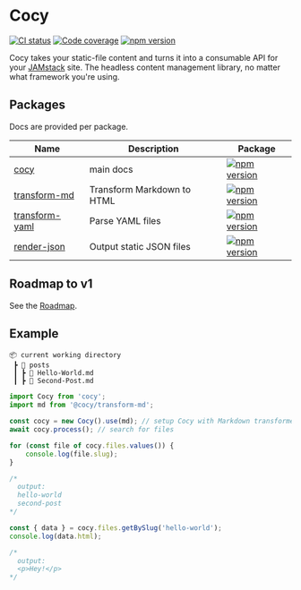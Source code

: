 # Cocy

[![CI status](https://img.shields.io/github/workflow/status/krmax44/cocy/build/main)](https://github.com/krmax44/cocy/actions)
[![Code coverage](https://img.shields.io/codecov/c/github/krmax44/cocy?token=RcYyQnebV1)](https://codecov.io/gh/krmax44/cocy)
[![npm version](https://img.shields.io/npm/v/cocy)](https://www.npmjs.com/package/cocy)

Cocy takes your static-file content and turns it into a consumable API for your [JAMstack](https://jamstack.org) site. The headless content management library, no matter what framework you're using.

## Packages

Docs are provided per package.

| Name                                                  | Description                | Package                                                                                                                 |
| ----------------------------------------------------- | -------------------------- | ----------------------------------------------------------------------------------------------------------------------- |
| [cocy](./packages/cocy/README.md)                     | main docs                  | [![npm version](https://img.shields.io/npm/v/cocy)](https://www.npmjs.com/package/cocy)                                 |
| [transform-md](./packages/transform-md/README.md)     | Transform Markdown to HTML | [![npm version](https://img.shields.io/npm/v/@cocy/transform-md)](https://www.npmjs.com/package/@cocy/transform-md)     |
| [transform-yaml](./packages/transform-yaml/README.md) | Parse YAML files           | [![npm version](https://img.shields.io/npm/v/@cocy/transform-yaml)](https://www.npmjs.com/package/@cocy/transform-yaml) |
| [render-json](./packages/render-json/README.md)       | Output static JSON files   | [![npm version](https://img.shields.io/npm/v/@cocy/render-json)](https://www.npmjs.com/package/@cocy/render-json)       |

## Roadmap to v1

See the [Roadmap](https://github.com/krmax44/cocy/projects/1).

## Example

```
📦 current working directory
 ┣ 📂 posts
 ┃ ┣ 📄 Hello-World.md
 ┃ ┣ 📄 Second-Post.md
```

```ts
import Cocy from 'cocy';
import md from '@cocy/transform-md';

const cocy = new Cocy().use(md); // setup Cocy with Markdown transformer
await cocy.process(); // search for files

for (const file of cocy.files.values()) {
	console.log(file.slug);
}

/*
  output:
  hello-world
  second-post
*/

const { data } = cocy.files.getBySlug('hello-world');
console.log(data.html);

/*
  output:
  <p>Hey!</p>
*/
```
